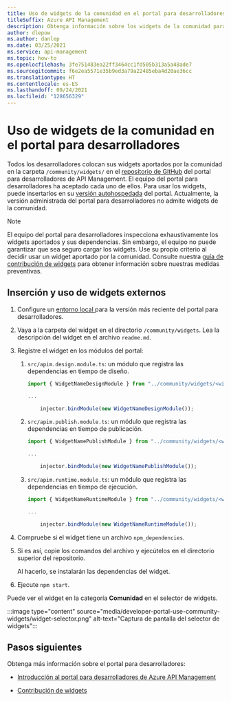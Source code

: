 ```yaml
---
title: Uso de widgets de la comunidad en el portal para desarrolladores
titleSuffix: Azure API Management
description: Obtenga información sobre los widgets de la comunidad para el portal para desarrolladores de API Management y cómo insertarlos y usarlos en el código.
author: dlepow
ms.author: danlep
ms.date: 03/25/2021
ms.service: api-management
ms.topic: how-to
ms.openlocfilehash: 3fe751483ea22ff3464cc1fd505b313a5a48ade7
ms.sourcegitcommit: f6e2ea5571e35b9ed3a79a22485eba4d20ae36cc
ms.translationtype: HT
ms.contentlocale: es-ES
ms.lasthandoff: 09/24/2021
ms.locfileid: "128656329"
---
```

# <a name="use-community-widgets-in-the-developer-portal"></a>Uso de widgets de la comunidad en el portal para desarrolladores

Todos los desarrolladores colocan sus widgets aportados por la comunidad en la carpeta `/community/widgets/` en el [repositorio de GitHub](https://github.com/Azure/api-management-developer-portal) del portal para desarrolladores de API Management. El equipo del portal para desarrolladores ha aceptado cada uno de ellos. Para usar los widgets, puede insertarlos en su [versión autohospedada](developer-portal-self-host.md) del portal. Actualmente, la versión administrada del portal para desarrolladores no admite widgets de la comunidad.

> [!NOTE]
> El equipo del portal para desarrolladores inspecciona exhaustivamente los widgets aportados y sus dependencias. Sin embargo, el equipo no puede garantizar que sea seguro cargar los widgets. Use su propio criterio al decidir usar un widget aportado por la comunidad. Consulte nuestra [guía de contribución de widgets](developer-portal-widget-contribution-guidelines.md#contribution-guidelines) para obtener información sobre nuestras medidas preventivas.

## <a name="inject-and-use-external-widgets"></a>Inserción y uso de widgets externos

1. Configure un [entorno local ](developer-portal-self-host.md#step-1-set-up-local-environment) para la versión más reciente del portal para desarrolladores.

1. Vaya a la carpeta del widget en el directorio `/community/widgets`. Lea la descripción del widget en el archivo `readme.md`.

1. Registre el widget en los módulos del portal:

    1. `src/apim.design.module.ts`: un módulo que registra las dependencias en tiempo de diseño.
    
        ```typescript
        import { WidgetNameDesignModule } from "../community/widgets/<widget-name>/widget.design.module";
    
        ...
    
            injector.bindModule(new WidgetNameDesignModule());
        ```
    
    1. `src/apim.publish.module.ts`: un módulo que registra las dependencias en tiempo de publicación.
    
        ```typescript
        import { WidgetNamePublishModule } from "../community/widgets/<widget-name>/widget.publish.module";
    
        ...
    
            injector.bindModule(new WidgetNamePublishModule());
        ```
    
    1. `src/apim.runtime.module.ts`: un módulo que registra las dependencias en tiempo de ejecución.
    
        ```typescript
        import { WidgetNameRuntimeModule } from "../community/widgets/<widget-name>/widget.runtime.module";
    
        ...
    
            injector.bindModule(new WidgetNameRuntimeModule());
        ```

1. Compruebe si el widget tiene un archivo `npm_dependencies`.

1. Si es así, copie los comandos del archivo y ejecútelos en el directorio superior del repositorio.

    Al hacerlo, se instalarán las dependencias del widget.

1. Ejecute `npm start`.

Puede ver el widget en la categoría **Comunidad** en el selector de widgets.

:::image type="content" source="media/developer-portal-use-community-widgets/widget-selector.png" alt-text="Captura de pantalla del selector de widgets":::


## <a name="next-steps"></a>Pasos siguientes


Obtenga más información sobre el portal para desarrolladores:

- [Introducción al portal para desarrolladores de Azure API Management](api-management-howto-developer-portal.md)

- [Contribución de widgets](developer-portal-widget-contribution-guidelines.md)
